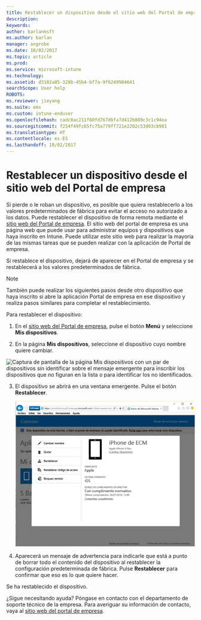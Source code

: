 ```yaml
---
title: Restablecer un dispositivo desde el sitio web del Portal de empresa | Microsoft Docs
description: 
keywords: 
author: barlanmsft
ms.author: barlan
manager: angrobe
ms.date: 10/02/2017
ms.topic: article
ms.prod: 
ms.service: microsoft-intune
ms.technology: 
ms.assetid: d3182a85-328b-45b4-bf7a-9f6249984641
searchScope: User help
ROBOTS: 
ms.reviewer: jieyang
ms.suite: ems
ms.custom: intune-enduser
ms.openlocfilehash: cadc8ac211f60fd767dbfa7d412b089c3c1c94ea
ms.sourcegitcommit: f254f49fc65fc75a779ff721e2202c53d03cb981
ms.translationtype: HT
ms.contentlocale: es-ES
ms.lasthandoff: 10/02/2017
---
```

# <a name="reset-your-device-from-the-company-portal-website"></a>Restablecer un dispositivo desde el sitio web del Portal de empresa

Si pierde o le roban un dispositivo, es posible que quiera restablecerlo a los valores predeterminados de fábrica para evitar el acceso no autorizado a los datos. Puede restablecer el dispositivo de forma remota mediante el [sitio web del Portal de empresa](https://portal.manage.microsoft.com). El sitio web del portal de empresa es una página web que puede usar para administrar equipos y dispositivos que haya inscrito en Intune. Puede utilizar este sitio web para realizar la mayoría de las mismas tareas que se pueden realizar con la aplicación de Portal de empresa.

Si restablece el dispositivo, dejará de aparecer en el Portal de empresa y se restablecerá a los valores predeterminados de fábrica.

> [!Note]
> También puede realizar los siguientes pasos desde otro dispositivo que haya inscrito si abre la aplicación Portal de empresa en ese dispositivo y realiza pasos similares para completar el restablecimiento. 

Para restablecer el dispositivo:

1.  En el [sitio web del Portal de empresa](https://portal.manage.microsoft.com), pulse el botón __Menú__ y seleccione __Mis dispositivos__.

2. En la página __Mis dispositivos__, seleccione el dispositivo cuyo nombre quiere cambiar.

  ![Captura de pantalla de la página Mis dispositivos con un par de dispositivos sin identificar sobre el mensaje emergente para inscribir los dispositivos que no figuran en la lista o para identificar los no identificados.](./media/macOS_enroll_002_tap_here_banner.png)

3.  El dispositivo se abrirá en una ventana emergente. Pulse el botón **Restablecer**.

    ![Todas las opciones de un dispositivo seleccionado en el sitio web del Portal de empresa, incluidas Cambiar nombre, Quitar, Restablecer dispositivo, Restablecer código de acceso y Bloqueo remoto. ](./media/iwp-screen-with-all-options.png)

4.  Aparecerá un mensaje de advertencia para indicarle que está a punto de borrar todo el contenido del dispositivo al restablecer la configuración predeterminada de fábrica. Pulse **Restablecer** para confirmar que eso es lo que quiere hacer.

Se ha restablecido el dispositivo.

¿Sigue necesitando ayuda? Póngase en contacto con el departamento de soporte técnico de la empresa. Para averiguar su información de contacto, vaya al [sitio web del portal de empresa](https://portal.manage.microsoft.com).
